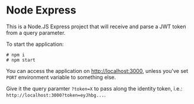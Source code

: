 # Node Express

This is a Node.JS Express project that will receive and parse a JWT token from a query parameter.

To start the application:

```console
# npm i
# npm start
```

You can access the application on <http://localhost:3000>, unless you've set `PORT` environment variable to something else.

Give it the query paramter `?token=X` to pass along the identity token, i.e.: `http://localhost:3000?token=eyJhbg...`.
